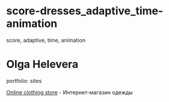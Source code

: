 # score-dresses_adaptive_time-animation
score, adaptive, time, animation

# Olga Helevera
portfolio: sites

[Online clothing store](https://olgatop.github.io/score-dresses_adaptive_time-animation/ "online clothing store") - Интернет-магазин одежды
